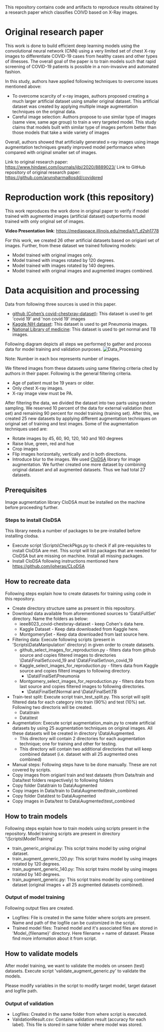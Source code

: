This repository contains code and artifacts to reproduce results obtained by a research paper which classifies COIVD based on X-Ray images.

# Original research paper
This work is done to build efficient deep learning models using the convolutional neural network (CNN) using a very limited set of chest X-ray images to differentiate COVID-19 cases from healthy cases and other types of illnesses. The overall goal of the paper is to train models such that rapid screening of COVID-19 patients is possible in a non-invasive and automated fashion.

In this study, authors have applied following techniques to overcome issues mentioned above:
* To overcome scarcity of x-ray images, authors proposed creating a much larger artificial dataset using smaller original dataset. This artificial dataset was created by applying multiple image augmentation techniques on the original data.
* Careful image selection: Authors propose to use similar type of images (same view, same age group) to train a very targeted model. This study claims that models built with similar type of images perform better than those models that take a wide variety of images

Overall, authors showed that artificially generated x-ray images using image augmentation techniques greatly improved model performance when compared with original smaller set of images.

Link to original research paper: https://www.hindawi.com/journals/ijbi/2020/8889023/
Link to GitHub repository of original research paper: https://github.com/arunsharma8osdd/covidpred

# Reproduction work (this repository)
This work reproduces the work done in original paper to verify if model trained with augmented images (artificial dataset) outperforms model trained with only original set of images.

**Video Presentation link**: https://mediaspace.illinois.edu/media/t/1_d2sh1778

For this work, we created 26 other artificial datasets based on origianl set of images. Further, from these dataset we trained following models:
* Model trained with original images only.
* Model trained with images rotated by 120 degrees.
* Model trained with images rotated by 140 degrees.
* Model trained with original images and augmented images combined.

# Data acquisition and processing
Data from following three sources is used in this paper.
* [github (Cohen’s covid-chestxray-dataset)](https://github.com/ieee8023/covid-chestxray-dataset): This dataset is used to get 'covid 19' and 'non covid 19' images
* [Kaggle NIH dataset](https://www.kaggle.com/nih-chest-xrays/data): This dataset is used to get Pneumonia images.
* [National Library of medicine](https://lhncbc.nlm.nih.gov/LHC-publications/pubs/TuberculosisChestXrayImageDataSets.html): This dataset is used to get normal and TB images.

Following diagram depicts all steps we performed to gather and process data for model training and validation purposes.
![Data_Processing](https://user-images.githubusercontent.com/17690014/163689385-e15138a6-13ea-4c4a-ab1f-4f53c5a8f060.png)

Note: Number in each box represents number of images.

We filtered images from these datasets using same filtering criteria cited by authors in their paper.
Following is the general filtering criteria.
* Age of patient must be 19 years or older.
* Only chest X-ray images.
* X-ray image view must be PA.

After filtering the data, we divided the dataset into two parts using random sampling. We reserved 10 percent of the data for external validation (test set) and remaining 90 percent for model training (training set).
After this, we created 25 new datasets by applying different augmentation techniques on original set of training and test images. Some of the augmentation techniques used are:
* Rotate images by 45, 60, 90, 120, 140 and 160 degrees
* Raise blue, green, red and hue
* Crop images
* Flip images horizontally, vertically and in both directions.
* Introduce blur to the images.
We used [CloDSA](https://github.com/joheras/CLoDSA) library for image augmentation.
We further created one more dataset by combining original dataset and all augmented datasets. Thus we had total 27 datasets.

## Prerequisites
Image augmentation library CloDSA must be installed on the machine before proceeding further. 

### Steps to install CloDSA
This library needs a number of packages to be pre-installed before installing clodsa.
* Execute script \Scripts\CheckPkgs.py to check if all pre-requisites to install CloDSA are met. This script will list packages that are needed for CloDSA but are missing on machine. Install all missing packages.
* Install CloDSA following instructions mentioned here https://github.com/joheras/CLoDSA

## How to recreate data
Following steps explain how to create datasets for training using code in this repository.

* Create directory structure same as present in this repository.
* Download data available from aforementioned sources to 'Data\FullSet' directory. Name the folders as below:
  * ieee8023_covid-chestxray-dataset - keep Cohen's data here.
  * Kaggle Dataset - Keep data downloaded from Kaggle here.
  * MontgomerySet - Keep data downloaded from last source here.
* Filtering data: Execute following scripts (present in 'Scripts\DataManipulation' directory) in given order to create datasets.
  * github_select_images_for_reproduction.py - filters data from github source and copies filtered images to directories \Data\FinalSet\covid_19 and \Data\FinalSet\non_covid_19
  * Kaggle_select_images_for_reproduction.py - filters data from Kaggle source and copies filterd images to following directory.
    * \Data\FinalSet\Pneumonia
  * Montgomery_select_images_for_reproduction.py - filters data from last source and copies filtered images to following directories.
    * \Data\FinalSet\Normal and \Data\FinalSet\TB
* Train-test split: Execute script train_test_split.py. This script will split filtered data for each category into train (90%) and test (10%) set. Following two directoris will be created.
  * Data\train
  * Data\test
* Augmentation: Execute script augmentation_main.py to create artificial datasets by using 25 augmentation techniques on original images. All these datasets will be created in directory \Data\Augmented.
  *  This directory will contain 2 directories for each augmentation technique; one for training and other for testing.
  *  This directory will contain two additional directories that will keep combined dataset (i.e. dataset with all 25 augmented ones combined)
 *  Manual steps: Following steps have to be done manually. These are not covered by scripts.
  *  Copy images from origianl train and test datasets (from Data/train and Data/test folders respectively) to following folders
   *  Copy folder Data\train to Data\Augmented
   *  Copy images in Data/train to Data\Augmented\train_combined
   *  Copy folder Data\test to Data\Augmented
   *  Copy images in Data/test to Data\Augmented\test_combined

## How to train models
Following steps explain how to train models using scripts present in the repository. Model training scripts are present in directory '\Scripts\ModelTraining'

* train_generic_original.py: This script trains model by using original dataset.
* train_augment_generic_120.py: This script trains model by using images rotated by 120 degrees.
* train_augment_generic_140.py: This script trains model by using images rotated by 140 degrees.
* train_augment_generic.py: This script trains model by using combined dataset (original images + all 25 augmented datasets combined).

### Output of model training
Following output files are created.

* Logfiles: File is created in the same folder where scripts are present. Name and path of the logfile can be customized in the script.
* Trained model files: Trained model and it's associated files are stored in 'Model_{filename}' directory. Here filename = name of dataset. Please find more information about it from script.

## How to validate models
After model training, we want to validate the models on unseen (test) datasets. Execute script 'validate_augment_generic.py' to validate the models.

Please modify variables in the script to modify target model, target dataset and logfile path.

### Output of validation

* Logfiles: Created in the same folder from where script is executed.
* ValidationResult.csv: Contains validation result (accuracy for each label). This file is stored in same folder where model was stored.

